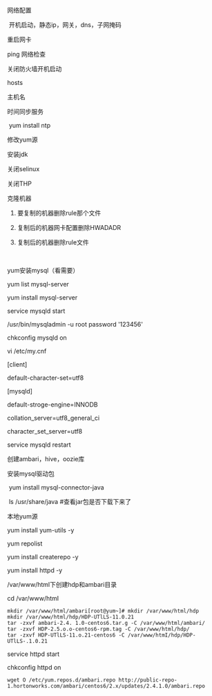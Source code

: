 网络配置

​	开机启动，静态ip，网关，dns，子网掩码

重启网卡

 ping 网络检查

关闭防火墙开机启动

hosts

主机名

时间同步服务 

​	yum install ntp

修改yum源

安装jdk

关闭selinux

关闭THP



克隆机器  

1. 要复制的机器删除rule那个文件

2. 复制后的机器网卡配置删除HWADADR

3. 复制后的机器删除rule文件

   ​

yum安装mysql（看需要）

yum list mysql-server

yum install mysql-server

service mysqld start

/usr/bin/mysqladmin -u root password '123456'

chkconfig mysqld on



vi /etc/my.cnf

[client]

default-character-set=utf8

[mysqld]

default-stroge-engine=INNODB

collation_server=utf8_general_ci

character_set_server=utf8



service mysqld restart



创建ambari，hive，oozie库

安装mysql驱动包

​	yum install mysql-connector-java

​	ls /usr/share/java #查看jar包是否下载下来了



本地yum源

yum install yum-utils -y

yum repolist

yum install createrepo -y

yum install httpd -y



/var/www/html下创建hdp和ambari目录

cd /var/www/htmI

```
mkdir /var/www/html/ambari[root@yum~]# mkdir /var/www/html/hdp
mkdir /var/www/html/hdp/HDP-UTlLS-11.0.21
tar -zxvf ambari-2.4. 1.0-centos6.tar.g -C /var/www/html/ambari/
tar -zxvf HDP-2.5.o.o-centos6-rpm.tag -C /var/www/html/hdp/
tar -zxvf HDP-UTlLS-11.o.21-centos6 -C /var/www/htmI/hdp/HDP-UTlLS-.1.0.21
```

service httpd start

chkconfig httpd on

```
wget O /etc/yum.repos.d/ambari.repo http://public-repo-1.hortonworks.com/ambari/centos6/2.x/updates/2.4.1.0/ambari.repo
```

